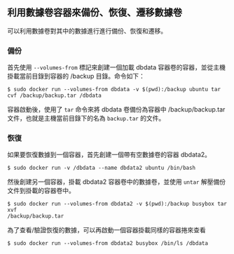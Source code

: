 ## 利用數據卷容器來備份、恢復、遷移數據卷
可以利用數據卷對其中的數據進行進行備份、恢復和遷移。

### 備份
首先使用 `--volumes-from` 標記來創建一個加載 dbdata 容器卷的容器，並從主機掛載當前目錄到容器的 /backup 目錄。命令如下：
```
$ sudo docker run --volumes-from dbdata -v $(pwd):/backup ubuntu tar cvf /backup/backup.tar /dbdata
```
容器啟動後，使用了 `tar` 命令來將 dbdata 卷備份為容器中 /backup/backup.tar 文件，也就是主機當前目錄下的名為 `backup.tar` 的文件。


### 恢復
如果要恢復數據到一個容器，首先創建一個帶有空數據卷的容器 dbdata2。
```
$ sudo docker run -v /dbdata --name dbdata2 ubuntu /bin/bash
```
然後創建另一個容器，掛載 dbdata2 容器卷中的數據卷，並使用 `untar` 解壓備份文件到掛載的容器卷中。
```
$ sudo docker run --volumes-from dbdata2 -v $(pwd):/backup busybox tar xvf
/backup/backup.tar
```
為了查看/驗證恢復的數據，可以再啟動一個容器掛載同樣的容器捲來查看
```
$ sudo docker run --volumes-from dbdata2 busybox /bin/ls /dbdata
```